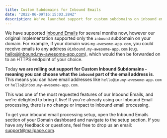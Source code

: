 ```yaml
---
title: Custom Subdomains for Inbound Emails
date: "2022-06-09T16:15:03.284Z"
description: We've launched support for custom subdomains on inbound emails 
---
```


We have supported [Inbound Emails](https://docs.mailpace.com/guide/inbound/) for several months now, however our original implementation supported only the `inbound` subdomain on your domain. For example, if your domain was `my-awesome-app.com`, you could receive emails to any address `@inbound.my-awesome-app.com` (e.g. hello@inbound.my-awesome-app.com), which would then be forwarded on to an HTTPS endpoint of your choice.

Today **we are rolling out support for Custom Inbound Subdomains - meaning you can choose what the `inbound` part of the email address is**. This means you can have email addresses like `hello@in.my-awesome-app.com` or `hello@inbox.my-awesome-app.com`.

This was one of the most requested features of our Inbound Emails, and we're delighted to bring it live! If you're already using our Inbound Email processing, there is no change or impact to inbound email processing.

To get your inbound email processing setup, open the Inbound Emails section of your Domain dashboard and navigate to the setup section. If you have any feedback or questions, feel free to drop us an email: [support@mailpace.com](mailto:support@mailpace.com).
